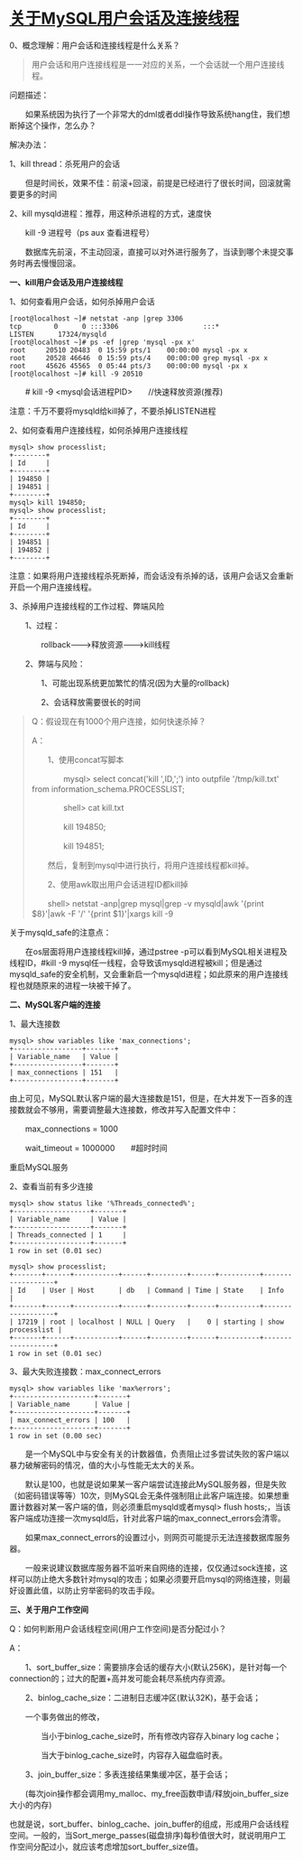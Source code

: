 # [关于MySQL用户会话及连接线程](https://www.cnblogs.com/geaozhang/p/7137858.html)

0、概念理解：用户会话和连接线程是什么关系？

> 用户会话和用户连接线程是一一对应的关系，一个会话就一个用户连接线程。

问题描述：

　　如果系统因为执行了一个非常大的dml或者ddl操作导致系统hang住，我们想断掉这个操作，怎么办？

解决办法：

1、kill thread：杀死用户的会话

　　但是时间长，效果不佳：前滚+回滚，前提是已经进行了很长时间，回滚就需要更多的时间

2、kill mysqld进程：推荐，用这种杀进程的方式，速度快

　　kill -9 进程号（ps aux 查看进程号）

　　数据库先前滚，不主动回滚，直接可以对外进行服务了，当读到哪个未提交事务时再去慢慢回滚。

 

**一、kill用户会话及用户连接线程**

1、如何查看用户会话，如何杀掉用户会话

```
[root@localhost ~]# netstat -anp |grep 3306
tcp        0      0 :::3306                     :::*                        LISTEN      17324/mysqld        
[root@localhost ~]# ps -ef |grep 'mysql -px x'
root     20510 20483  0 15:59 pts/1    00:00:00 mysql -px x
root     20528 46646  0 15:59 pts/4    00:00:00 grep mysql -px x
root     45626 45565  0 05:44 pts/3    00:00:00 mysql -px x
[root@localhost ~]# kill -9 20510 
```

　　# kill -9 <mysql会话进程PID>　　//快速释放资源(推荐)

注意：千万不要将mysqld给kill掉了，不要杀掉LISTEN进程

2、如何查看用户连接线程，如何杀掉用户连接线程

```
mysql> show processlist;
+--------+
| Id     |
+--------+
| 194850 |
| 194851 |
+--------+
mysql> kill 194850;
mysql> show processlist;
+--------+
| Id     |
+--------+
| 194851 |
| 194852 |
+--------+
```

注意：如果将用户连接线程杀死断掉，而会话没有杀掉的话，该用户会话又会重新开启一个用户连接线程。

3、杀掉用户连接线程的工作过程、弊端风险

　　1、过程：

　　　　rollback--->释放资源--->kill线程

　　2、弊端与风险：

　　　　1、可能出现系统更加繁忙的情况(因为大量的rollback)

　　　　2、会话释放需要很长的时间

> Q：假设现在有1000个用户连接，如何快速杀掉？
>
> A：
>
> 　　1、使用concat写脚本
>
> 　　　　mysql> select concat('kill ',ID,';') into outpfile '/tmp/kill.txt' from information_schema.PROCESSLIST;
>
> 　　　　shell> cat kill.txt
>
> 　　　　kill 194850;
>
> 　　　　kill 194851;
>
> 　　然后，复制到mysql中进行执行，将用户连接线程都kill掉。
>
> 　　2、使用awk取出用户会话进程ID都kill掉
>
> 　　shell> netstat -anp|grep mysql|grep -v mysqld|awk '{print $8}'|awk -F '/' '{print $1}'|xargs kill -9

关于mysqld_safe的注意点：

　　在os层面将用户连接线程kill掉，通过pstree -p可以看到MySQL相关进程及线程ID，#kill -9 mysql任一线程，会导致该mysqld进程被kill；但是通过mysqld_safe的安全机制，又会重新启一个mysqld进程；如此原来的用户连接线程也就随原来的进程一块被干掉了。

 

**二、MySQL客户端的连接**

1、最大连接数

```
mysql> show variables like 'max_connections';
+-----------------+-------+
| Variable_name   | Value |
+-----------------+-------+
| max_connections | 151   |
+-----------------+-------+
```

由上可见，MySQL默认客户端的最大连接数是151，但是，在大并发下一百多的连接数就会不够用，需要调整最大连接数，修改并写入配置文件中：

　　max_connections = 1000

　　wait_timeout = 1000000　　#超时时间

重启MySQL服务

2、查看当前有多少连接

```
mysql> show status like '%Threads_connected%';
+-------------------+-------+
| Variable_name     | Value |
+-------------------+-------+
| Threads_connected | 1     |
+-------------------+-------+
1 row in set (0.01 sec)

mysql> show processlist;
+-------+------+-----------+------+---------+------+----------+------------------+
| Id    | User | Host      | db   | Command | Time | State    | Info             |
+-------+------+-----------+------+---------+------+----------+------------------+
| 17219 | root | localhost | NULL | Query   |    0 | starting | show processlist |
+-------+------+-----------+------+---------+------+----------+------------------+
1 row in set (0.01 sec)
```

3、最大失败连接数：max_connect_errors

```
mysql> show variables like 'max%errors';
+--------------------+-------+
| Variable_name      | Value |
+--------------------+-------+
| max_connect_errors | 100   |
+--------------------+-------+
1 row in set (0.00 sec)
```

　　是一个MySQL中与安全有关的计数器值，负责阻止过多尝试失败的客户端以暴力破解密码的情况，值的大小与性能无太大的关系。

　　默认是100，也就是说如果某一客户端尝试连接此MySQL服务器，但是失败（如密码错误等等）10次，则MySQL会无条件强制阻止此客户端连接。如果想重置计数器对某一客户端的值，则必须重启mysqld或者mysql> flush hosts;，当该客户端成功连接一次mysqld后，针对此客户端的max_connect_errors会清零。

　　如果max_connect_errors的设置过小，则网页可能提示无法连接数据库服务器。

　　一般来说建议数据库服务器不监听来自网络的连接，仅仅通过sock连接，这样可以防止绝大多数针对mysql的攻击；如果必须要开启mysql的网络连接，则最好设置此值，以防止穷举密码的攻击手段。

 

**三、关于用户工作空间**

Q：如何判断用户会话线程空间(用户工作空间)是否分配过小？

A：

　　1、sort_buffer_size：需要排序会话的缓存大小(默认256K)，是针对每一个connection的；过大的配置+高并发可能会耗尽系统内存资源。

　　2、binlog_cache_size：二进制日志缓冲区(默认32K)，基于会话；

　　一个事务做出的修改，

　　　　当小于binlog_cache_size时，所有修改内容存入binary log cache；

　　　　当大于binlog_cache_size时，内容存入磁盘临时表。

　　3、join_buffer_size：多表连接结果集缓冲区，基于会话；

　　(每次join操作都会调用my_malloc、my_free函数申请/释放join_buffer_size大小的内存)

也就是说，sort_buffer、binlog_cache、join_buffer的组成，形成用户会话线程空间。一般的，当Sort_merge_passes(磁盘排序)每秒值很大时，就说明用户工作空间分配过小，就应该考虑增加sort_buffer_size值。